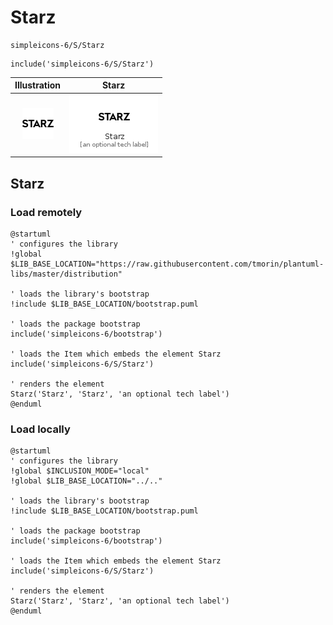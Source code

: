 # Starz


```text
simpleicons-6/S/Starz
```

```text
include('simpleicons-6/S/Starz')
```



| Illustration | Starz |
| :---: | :---: |
| ![illustration for Illustration](../../simpleicons-6/S/Starz.png) | ![illustration for Starz](../../simpleicons-6/S/Starz.Local.png) |




## Starz

### Load remotely
```plantuml
@startuml
' configures the library
!global $LIB_BASE_LOCATION="https://raw.githubusercontent.com/tmorin/plantuml-libs/master/distribution"

' loads the library's bootstrap
!include $LIB_BASE_LOCATION/bootstrap.puml

' loads the package bootstrap
include('simpleicons-6/bootstrap')

' loads the Item which embeds the element Starz
include('simpleicons-6/S/Starz')

' renders the element
Starz('Starz', 'Starz', 'an optional tech label')
@enduml
```

### Load locally
```plantuml
@startuml
' configures the library
!global $INCLUSION_MODE="local"
!global $LIB_BASE_LOCATION="../.."

' loads the library's bootstrap
!include $LIB_BASE_LOCATION/bootstrap.puml

' loads the package bootstrap
include('simpleicons-6/bootstrap')

' loads the Item which embeds the element Starz
include('simpleicons-6/S/Starz')

' renders the element
Starz('Starz', 'Starz', 'an optional tech label')
@enduml
```

